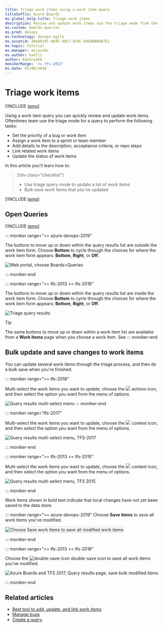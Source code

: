 ```yaml
---
title: Triage work items using a work item query 
titleSuffix: Azure Boards  
ms.global_help.title: Triage work items
description: Review and update work items use the triage mode from the query results view in Azure Boards, Azure DevOps, & Team Foundation Server
ms.custom: boards-queries
ms.prod: devops
ms.technology: devops-agile
ms.assetid: 486A876F-A04F-4DC7-829C-94E88BB9B7E1 
ms.topic: tutorial
ms.manager: mijacobs
ms.author: kaelli
author: KathrynEE
monikerRange: '>= tfs-2013'
ms.date: 01/08/2018
---
```



# Triage work items  

[!INCLUDE [temp](../_shared/version-vsts-tfs-all-versions.md)]

Using a work item query you can quickly review and update work items. Oftentimes team use the triage mode for a query to perform the following tasks: 
- Set the priority of a bug or work item 
- Assign a work item to a sprint or team member 
- Add details to the description, acceptance criteria, or repo steps 
- Link related work items 
- Update the status of work items 

In this article you'll learn how to:

>[!div class="checklist"]      
> * Use triage query mode to update a list of work items   
> * Bulk save work items that you've updated  

[!INCLUDE [temp](../_shared/prerequisites-queries.md)]


## Open Queries 

[!INCLUDE [temp](../_shared/open-queries.md)] 

::: moniker range=">= azure-devops-2019"

The buttons to move up or down within the query results list are outside the work item form. Choose **Bottom** to cycle through the choices for where the work item form appears: **Bottom**, **Right**, or **Off**. 

![Web portal, choose Boards>Queries](media/triage-queries/triage-buttons-new-exp.png)


::: moniker-end

::: moniker range=">= tfs-2013 <= tfs-2018"

The buttons to move up or down within the query results list are inside the work item form. Choose **Bottom** to cycle through the choices for where the work item form appears: **Bottom**, **Right**, or **Off**.

![Triage query results ](media/triage-queries/scrum-active-bug-triage-mode-co.png)

> [!TIP]    
> The same buttons to move up or down within a work item list are available from a **Work Items** page when you choose a work item. See 
::: moniker-end


<a id="save-bulk-changes" />

## Bulk update and save changes to work items 

You can update several work items through the triage process, and then do a bulk save when you're finished. 

::: moniker range=">= tfs-2018"

Multi-select the work items you want to update, choose the ![ ](../../media/icons/actions-icon.png) actions icon, and then select the option you want from the menu of options.

![Query results multi-select menu](../backlogs/media/bulk-m-query-results-menu-options-ts.png) 
::: moniker-end

::: moniker range="tfs-2017" 

Multi-select the work items you want to update, choose the ![ ](../../media/icons/context-menu.png) context icon, and then select the option you want from the menu of options.

![Query results multi-select menu, TFS-2017](../backlogs/media/bulk-m-query-r-tfs-2016-menu-options.png)   

::: moniker-end

::: moniker range=">= tfs-2013 <= tfs-2015"

Multi-select the work items you want to update, choose the ![ ](../../media/icons/context-menu.png) context icon, and then select the option you want from the menu of options.

![Query results multi-select menu, TFS 2015](../backlogs/media/bulk-m-query-r-tfs-menu-options.png)  

::: moniker-end

Work items shown in bold text indicate that local changes have not yet been saved to the data store.   


::: moniker range=">= azure-devops-2019"
Choose **Save items** to save all work items you've modified. 

<img src="media/triage-queries/save-work-items-new-exp.png" alt="Choose Save work items to save all modified work items" style="border: 1px solid #C3C3C3;" /> 

::: moniker-end

::: moniker range=">= tfs-2013 <= tfs-2018"

Choose the ![double-save-icon](../media/icons/icon-double-save.png) double-save icon to save all work items you've modified.

![Azure Boards and TFS 2017, Query results page, save bulk modified items](../backlogs/media/bulk-modify-save-ts.png)  

::: moniker-end


## Related articles

- [Best tool to add, update, and link work items](../work-items/best-tool-add-update-link-work-items.md)  
- [Manage bugs](../backlogs/manage-bugs.md) 
- [Create a query](using-queries.md) 

